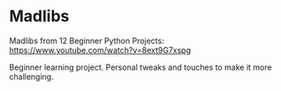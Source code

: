 # Madlibs
Madlibs from 12 Beginner Python Projects: https://www.youtube.com/watch?v=8ext9G7xspg

Beginner learning project. Personal tweaks and touches to make it more challenging.

